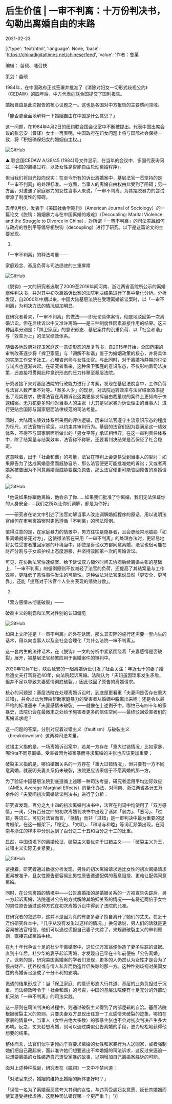 # 后生价值 | 一审不判离：十万份判决书，勾勒出离婚自由的末路

2021-02-23

[{'type': 'text/html', 'language': None, 'base': 'https://chinadigitaltimes.net/chinese/feed', 'value': '作者：鲁莱

编辑： 苗硕、陆召袂

策划：苗硕

1984年，在中国政府正式签署并批准了《消除对妇女一切形式歧视公约》（CEDAW）的四年后，中方代表向联合国提交了国别报告。

婚姻自由是此次报告的核心议题之一。这也是各国对中方报告的主要质问领域。

「能否更全面地解释一下婚姻自由在中国是什么意思？」

这一问题，在1984年4月2日的纽约联合国会议室中不断被提出。代表中国出席会议的张忠安（音译）女士一再表明，中国政府在妇女问题上将与国际社会保持一致，将「积极确保妇女的婚姻自主权。」

![GitHub](https://chinadigitaltimes.net/chinese/files/2021/02/post-662884-6034852387404.png)

▲ 联合国CEDAW A/39/45 (1984)号文件显示，在当年的会议中，多国代表询问过「中国的离婚过程，以及女性是否能自由启动离婚程序」。

但当我们将目光投向现实：在至今所有的诉讼离婚案中，基层法官一贯坚持的是「一审不判离」的处理标准。一方面，当事人的离婚自由权由此受到了阻碍；另一方面，对遭遇了家庭暴力的女性当事人来说，「一审不判离」为其摆脱暴力的尝试增添了制度性的障碍。

去年9月份，发表于《美国社会学期刊》（American Journal of Sociology）的一篇论文《脱钩：婚姻暴力与在中国离婚的艰难》（Decoupling: Marital Violence and the Struggle to Divorce in China），对所谓「一审不判离」的司法实践如何与政府的性别平等倡导相脱钩（decoupling）进行了研究。以下是这篇论文的主要发现。

01.

「一审不判离」的释法考量——

家庭观念、基层负荷与司法绩效的三重屏障

![GitHub](https://chinadigitaltimes.net/chinese/files/2021/02/post-662884-60348526e5796.png)

《脱钩》一文的研究者选取了2009至2016年间河南、浙江两省高院所公示的离婚案件判决书，并对其中初次离婚诉讼案的法院判决结果进行了集中量化分析。分析发现，自2000年中期以来，中国大陆基层法院在受理离婚诉讼案时，以「一审不判离」为判决方法的情况越加明显。

在研究者看来，「一审不判离」的做法——即无论具体案情，彻底地驳回第一次离婚诉讼，但在后续诉讼中又准许离婚——是三种制度性因素直接作用的结果。这三种因素分别是：「捍卫家庭」的意识形态、基层案件的沉重负荷、以「社会和谐」与「效率为上」的法官绩效体系。

随着各地政府对捍卫家庭这一意识形态的反复背书，自2015年开始，全国范围的审判改革逐步将「捍卫家庭」与「调解不和谐」置于为婚姻政策的核心，并将具体的实施工作交予社工、心理咨询师与女性法官。与此同时，对于离婚冷静期的讨论与试点也逐渐兴起。在研究者看来，这种保卫家庭的意识形态，不仅影响着司法决策，还直接将贯彻此种意识形态的压力转移至基层法院。

研究者接下来对基层法院的行政能力进行了考察，发现在基层法院当中，工作负荷与法官人数严重不对等。「案多人少」的现状，对法院运转效率与法官结案效率提出了现实要求，使得法官在离婚诉讼这类更易发挥自由裁量权的案件上更倾向于快速结案，无力花更多时间对当事人的主张（尤其是以家暴为诉讼理由的当事人）进行更贴合国际与国家层面法律规范的司法考量。

同时，大陆司法绩效体系所采用的评估逻辑，历来以法官遵守主流意识形态的程度为标尺，对法官施行奖惩，以约束其审判行为。基层的法官们因为要满足这一绩效体系，不得不与国家层面所做出的「男女平等」承诺相博弈。在这一审判责任体系中，除了结案量与结案效率，法官称不称职，还要看判决结果是否保证了社会稳定。

这意味着，出于「社会和谐」的考量，法官在审判上会更易受到当事人的掣肘：如果原告为了达成离婚意愿而威胁自杀，那么法官便更可能批准她的诉讼；又或者离婚案被告因为不同意离婚而威胁要谋杀原告，那么法官便更可能驳回原告的离婚请求。

![GitHub](https://chinadigitaltimes.net/chinese/files/2021/02/post-662884-60348528cd961.)

「他说如果你跟他离婚，他会杀了你……如果我们批准了你离婚，我们无法保证你的人身安全……我们之所以让你们调解，都是为你好」

——研究者在论文中引述了法官劝解当事人改走调解婚姻程序的原话，用以说明法官缘何在审判离婚案时更愿遵循「不判离」的司法惯例。

值得注意的是，在家庭暴力的情景中，男方往往是施暴者，且会更经常地威胁「如果离婚就杀死对方」，这使得法官在采用「一审不判离」的处理办法时，更轻易地将女性受害者推回家暴的环境当中。即使是诉讼双方都同意离婚，法官也很可能在财产分割与子女监护权上态度游移，并坚持驳回第一次的离婚诉讼。

可见，在协助法官快速结案、给予诉讼双方额外时间去协商后续离婚主张的基础上，「一审不判离」的循例原则不仅减轻了法官的负荷，还提高了其结案量与工作效率，更降低了恶性事件发生的可能性。这种做法对法官来说显然「更安全、更可靠」，还能「提高对于法官个人业务表现的绩效分数」。

02.

「双方感情未彻底破裂」——

破裂主义的制霸和法官对性别的认知偏见

![GitHub](https://chinadigitaltimes.net/chinese/files/2021/02/post-662884-6034852b7e4e0.)

如果上文所述是「一审不判离」的外在诱因，那么其实际的施行还需要一套内生的话术，用以向当事人以及全社会合理化「为什么法院一审不判离」。

这一套内生的法律话术，在《脱钩》一文的分析中紧紧围绕着「夫妻感情是否破裂」展开，被基层法官频繁应用于离婚案件的审判中。

2020年12月11日，陕西延安的一起离婚诉讼引发了社会关注：年近七十的妻子婚后遭丈夫打骂将近40年，向法院起诉离婚。法院认为「夫妇虽因琐事发生矛盾，但并不足以导致夫妻感情彻底破裂，」因此驳回了原告的离婚请求。

核心的问题是：基层法院在处理离婚诉讼时，到底是更看重「夫妻间是否存在重大过错」，并会以此为理由帮助家庭暴力的受害者从婚姻中脱离出来呢；还是会以最严格的标准遵奉「夫妻感情未破裂」——就像在上述例子中，哪怕已有四十年的家暴史，法院仍会在最微末之处给予施害者更多的信任空间——最终驳回受害者们的离婚诉求呢？

这一问题的答案，分别对应着过错主义（faultism）与破裂主义（breakdownism）这两种司法考量。

过错主义指的是，一场离婚诉讼案中，若某一方存在「重大过错情况」比如家暴，哪怕ta不同意离婚，受害者因为被家暴而寻求离婚的主张也应该更加重要；

破裂主义指的是，哪怕婚姻关系的一方存在「重大过错情况」，但只要有一方不同意离婚，就表明夫妻关系仍未破裂，法院更应该采信于不愿离婚的那一方。

为了验证中国基层法院到底遵循上述哪一种司法考量，研究者运用平均边际效应（AMEs, Average Marginal Effects）的量化办法，对河南、浙江两省各计五万余件的「夫妻间初次离婚诉讼判决书」进行了分析：

研究者发现，百分之九十四的初次离婚判决书中，法官在判词中均使用了「双方感情」一词，只有百分之四的初次离婚判决书中出现了诸如「暴力」、「恶习」、「过错」等词汇。可见对法官而言，「感情」而非「过错」是一审判决中最为重要的思考框架。在这一框架下，「稳定」、「文明」、「和谐与和睦」等词汇频繁出现，在河南与浙江的样本中分别达到了百分之二十五和百分之十三的比重。

显然，中国语境下的离婚论证，破裂主义要优先于过错主义——「破裂主义为王，过错主义实际无关紧要」。

![GitHub](https://chinadigitaltimes.net/chinese/files/2021/02/post-662884-6034852e78b39.png)

紧接着，研究者通过数据分析发现，男性的初次离婚请求远比女性的初次离婚请求更易被准予，且女性原告更容易比男性原告遭遇配偶的蓄意阻挠、更难让配偶同意离婚。

同时，在公告离婚的情境中——公告离婚指的是婚姻关系的一方被宣告失踪后，另一方起诉离婚，法院通过公告的方式解除其婚姻关系的情况——有将近两倍于女性的男性原告通过这种方式在初次离婚诉讼中得到了法院的允准。

在研究者的叙述中，这并不是因为真的有更多妻子擅自离开了她们的丈夫。在近十万份研究样本中，「几乎从没有发生过这样的情况。」换句话说，男人们的话就是更容易被法官相信，他们可以通过谎报自己妻子失踪了，来规避破裂主义的审判原则，直接完成离婚手续。

在九十年代争议十足的杜少华离婚案中，这位亿万富翁便伪造了妻子失踪的证据。直到十年后，杜少华的妻子起诉离婚，才发现自己早在十年前便被「公告离婚」了。讽刺的是，研究美国离婚案的学者们发现，更多的人仍然认为女性才是会为了侵占财产、抚养权或与情人私奔而伪造伴侣失踪的那一方。这种性别歧视对美国女性的离婚诉讼造成了十分不利的影响。

诡谲的结果形成了：当「保卫家庭」的意识形态大行其道、基层的业务负担过于沉重、司法绩效听令于「社会和谐」的号召，中国的基层法院便有十足充分的外部动机采纳「一审不判离」的司法实践。

这一原则在司法判决的过程中，则通过破裂主义得到了内部逻辑的自洽。基层法院根据破裂主义的原则，只要夫妻双方显现出任意一丁点感情未破裂的迹象，哪怕在家暴的情景中，当事人（女性占绝大多数）的家暴主张也不会对初次判决产生多大影响。反之，丈夫若想离婚，则可以通过类似公告离婚的手段，更为轻松地获得他想要的结果。

整体而言，法官们似乎更倾向于将要求离婚的女性和家暴行为人送回家，或者强制她们把自己藏起来，而非准许她们想要逃出不幸婚姻的司法诉求，这反过来逼迫一些想要离婚的女性编造自己遭受家暴的故事，以期增加自己离婚案胜诉的可能。

面对上述种种荒诞，研究者在《脱钩》一文中不禁问道：

「对法官来说，婚姻的维持比婚姻的解体更好吗？」

「误信一名为了离婚而恶意夸大其词的女性，与违背受虐妇女意愿、延长其婚姻而使其遭受持续虐待，这两种司法错误哪一个更严重？」'}]
